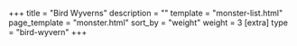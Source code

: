+++
title = "Bird Wyverns"
description = ""
template = "monster-list.html"
page_template = "monster.html"
sort_by = "weight"
weight = 3
[extra]
type = "bird-wyvern"
+++
